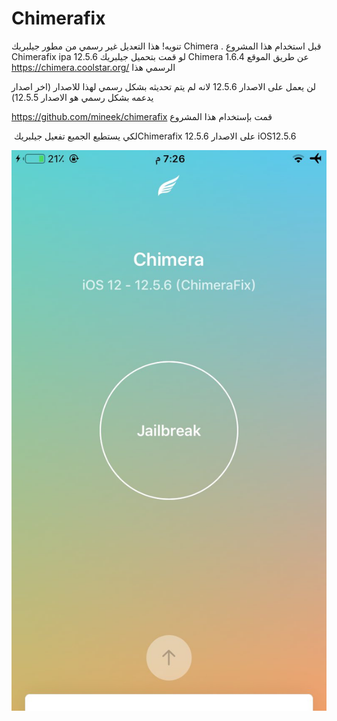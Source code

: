 # Chimerafix

تنويه! هذا التعديل غير رسمي من مطور جيلبريك Chimera . قبل استخدام هذا المشروع Chimerafix ipa 12.5.6 لو قمت بتحميل جيلبريك Chimera 1.6.4 عن طريق الموقع الرسمي هذا 
‏‪https://chimera.coolstar.org/

لن يعمل على الاصدار 12.5.6 لانه لم يتم تحديثه بشكل رسمي لهذا للاصدار (اخر اصدار يدعمه بشكل رسمي هو الاصدار 12.5.5)

قمت بإستخدام هذا المشروع 
‏‪https://github.com/mineek/chimerafix

 لكي يستطيع الجميع تفعيل جيلبريك 
‏Chimerafix 12.5.6 على الاصدار iOS12.5.6

[![](https://github.com/TeacheriP/Chimerafix-iOS12.5.6-ipa/blob/f00450bd3a4d78beb8b1160213b877a8fff8bd50/FEBFE960-27AB-45C9-88D5-AD195A391644.jpeg)](url)

